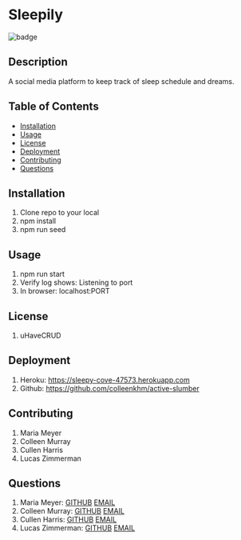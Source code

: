 
  # Sleepily

  ![badge](https://img.shields.io/badge/license-uHaveCRUD-blueviolet)
  
  
  ## Description
  A social media platform to keep track of sleep schedule and dreams.

  ## Table of Contents

  * [Installation](#installation)
  * [Usage](#usage)
  * [License](#license)
  * [Deployment](#deployment)
  * [Contributing](#contributing)
  * [Questions](#questions)
  
  ## Installation
  1. Clone repo to your local
  2. npm install 
  3. npm run seed
  
  ## Usage
  1. npm run start
  2. Verify log shows: Listening to port
  3. In browser: localhost:PORT

  ## License
  1. uHaveCRUD
  
  ## Deployment
  1. Heroku: https://sleepy-cove-47573.herokuapp.com
  2. Github: https://github.com/colleenkhm/active-slumber

  ## Contributing
  1. Maria Meyer
  2. Colleen Murray
  3. Cullen Harris
  4. Lucas Zimmerman
  
  ## Questions
  1. Maria Meyer: [GITHUB](https://github.com/mmeyer715)	[EMAIL](mailto:mbean1216@icloud.com)
  2. Colleen Murray: [GITHUB](https://github.com/colleenkhm)	[EMAIL](mailto:colleenkhm@gmail.com) 
  3. Cullen Harris: [GITHUB](https://github.com/CullerWhale)	[EMAIL](mailto:Jcullenharris@gmail.com)
  4. Lucas Zimmerman: [GITHUB](https://github.com/dolomiteson)	[EMAIL](mailto:zimmerman.lucas@hotmail.com)
  
  

